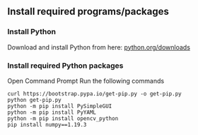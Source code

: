 ## Install required programs/packages

### Install Python

Download and install Python from here: [python.org/downloads](https://www.python.org/downloads/)  

### Install required Python packages

Open Command Prompt 
Run the following commands

`curl https://bootstrap.pypa.io/get-pip.py -o get-pip.py`  
`python get-pip.py`  
`python -m pip install PySimpleGUI`  
`python -m pip install PyYAML`  
`python -m pip install opencv_python`  
`pip install numpy==1.19.3`
